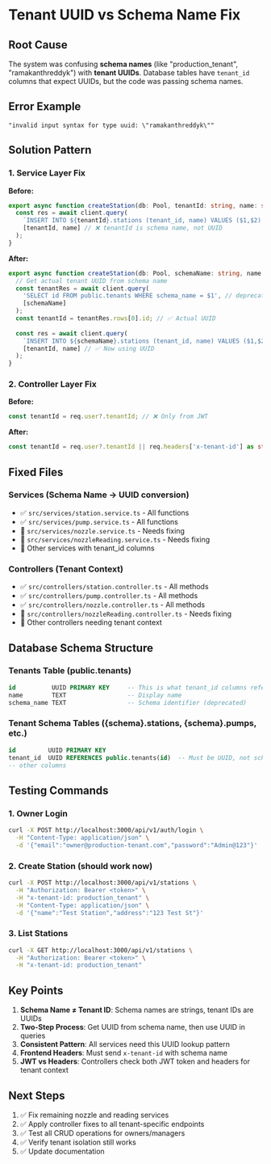 # Tenant UUID vs Schema Name Fix

## Root Cause
The system was confusing **schema names** (like "production_tenant", "ramakanthreddyk") with **tenant UUIDs**. Database tables have `tenant_id` columns that expect UUIDs, but the code was passing schema names.

## Error Example
```
"invalid input syntax for type uuid: \"ramakanthreddyk\""
```

## Solution Pattern

### 1. Service Layer Fix
**Before:**
```typescript
export async function createStation(db: Pool, tenantId: string, name: string) {
  const res = await client.query(
    `INSERT INTO ${tenantId}.stations (tenant_id, name) VALUES ($1,$2) RETURNING id`,
    [tenantId, name] // ❌ tenantId is schema name, not UUID
  );
}
```

**After:**
```typescript
export async function createStation(db: Pool, schemaName: string, name: string) {
  // Get actual tenant UUID from schema name
  const tenantRes = await client.query(
    'SELECT id FROM public.tenants WHERE schema_name = $1', // deprecated lookup
    [schemaName]
  );
  const tenantId = tenantRes.rows[0].id; // ✅ Actual UUID
  
  const res = await client.query(
    `INSERT INTO ${schemaName}.stations (tenant_id, name) VALUES ($1,$2) RETURNING id`,
    [tenantId, name] // ✅ Now using UUID
  );
}
```

### 2. Controller Layer Fix
**Before:**
```typescript
const tenantId = req.user?.tenantId; // ❌ Only from JWT
```

**After:**
```typescript
const tenantId = req.user?.tenantId || req.headers['x-tenant-id'] as string; // ✅ JWT or header
```

## Fixed Files

### Services (Schema Name → UUID conversion)
- ✅ `src/services/station.service.ts` - All functions
- ✅ `src/services/pump.service.ts` - All functions  
- 🔄 `src/services/nozzle.service.ts` - Needs fixing
- 🔄 `src/services/nozzleReading.service.ts` - Needs fixing
- 🔄 Other services with tenant_id columns

### Controllers (Tenant Context)
- ✅ `src/controllers/station.controller.ts` - All methods
- ✅ `src/controllers/pump.controller.ts` - All methods
- ✅ `src/controllers/nozzle.controller.ts` - All methods
- 🔄 `src/controllers/nozzleReading.controller.ts` - Needs fixing
- 🔄 Other controllers needing tenant context

## Database Schema Structure

### Tenants Table (public.tenants)
```sql
id          UUID PRIMARY KEY     -- This is what tenant_id columns reference
name        TEXT                 -- Display name
schema_name TEXT                 -- Schema identifier (deprecated)
```

### Tenant Schema Tables ({schema}.stations, {schema}.pumps, etc.)
```sql
id         UUID PRIMARY KEY
tenant_id  UUID REFERENCES public.tenants(id)  -- Must be UUID, not schema name
-- other columns
```

## Testing Commands

### 1. Owner Login
```bash
curl -X POST http://localhost:3000/api/v1/auth/login \
  -H "Content-Type: application/json" \
  -d '{"email":"owner@production-tenant.com","password":"Admin@123"}'
```

### 2. Create Station (should work now)
```bash
curl -X POST http://localhost:3000/api/v1/stations \
  -H "Authorization: Bearer <token>" \
  -H "x-tenant-id: production_tenant" \
  -H "Content-Type: application/json" \
  -d '{"name":"Test Station","address":"123 Test St"}'
```

### 3. List Stations
```bash
curl -X GET http://localhost:3000/api/v1/stations \
  -H "Authorization: Bearer <token>" \
  -H "x-tenant-id: production_tenant"
```

## Key Points

1. **Schema Name ≠ Tenant ID**: Schema names are strings, tenant IDs are UUIDs
2. **Two-Step Process**: Get UUID from schema name, then use UUID in queries
3. **Consistent Pattern**: All services need this UUID lookup pattern
4. **Frontend Headers**: Must send `x-tenant-id` with schema name
5. **JWT vs Headers**: Controllers check both JWT token and headers for tenant context

## Next Steps

1. ✅ Fix remaining nozzle and reading services
2. ✅ Apply controller fixes to all tenant-specific endpoints  
3. ✅ Test all CRUD operations for owners/managers
4. ✅ Verify tenant isolation still works
5. ✅ Update documentation